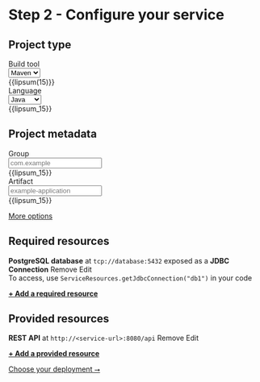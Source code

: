 # Step 2 - Configure your service

<form markdown="1">

<section markdown="1">

## Project type

<div class="form-entry">
  <div class="entry-title">Build tool</div>
  <div class="entry-input">
    <select id="build-tool">
      <option value="maven">Maven</option>
      <option value="gradle">Gradle</option>
    </select>
  </div>
  <div class="entry-info">
    {{lipsum(15)}}
  </div>
</div>

<div class="form-entry">
  <div class="entry-title">Language</div>
  <div class="entry-input">
    <select id="programming-language" name="programming-language">
      <option value="java">Java</option>
      <option value="kotlin">Kotlin</option>
      <option value="groovy">Groovy</option>
    </select>
  </div>
  <div class="entry-info">
    {{lipsum_15}}
  </div>
</div>

</section>
<section markdown="1">

## Project metadata

<div class="form-entry">
  <div class="entry-title">Group</div>
  <div class="entry-input">
    <input id="group" type="text" placeholder="com.example"/>
  </div>
  <div class="entry-info">
    {{lipsum_15}}
  </div>
</div>

<div class="form-entry">
  <div class="entry-title">Artifact</div>
  <div class="entry-input">
    <input id="artifact" type="text" placeholder="example-application"/>
  </div>
  <div class="entry-info">
    {{lipsum_15}}
  </div>
</div>

[More options]()

</section>
<section markdown="1">

## Required resources

<div class="item">
  <div class="item-icon"></div>
  <div class="item-text">
    <div class="item-summary">
      <b>PostgreSQL database</b> at <code>tcp://database:5432</code> exposed as a <b>JDBC Connection</b>
      <a class="item-operation">Remove</a> <a class="item-operation">Edit</a>
    </div>
    <div class="item-info">
      To access, use <code>ServiceResources.getJdbcConnection("db1")</code> in your code
    </div>
  </div>
</div>

**[+ Add a required resource](add-required-resource.html)**

</section>
<section markdown="1">

## Provided resources

<div class="item">
  <div class="item-icon"></div>
  <div class="item-text">
    <div class="item-summary">
      <b>REST API</b> at <code>http://&lt;service-url&gt;:8080/api</code>
      <a class="item-operation">Remove</a> <a class="item-operation">Edit</a>
    </div>
  </div>
</div>

**[+ Add a provided resource](add-provided-resource.html)**

</section>
<section class="step-navigation" markdown="1">

<a class="big-button" href="choose-deployment.html">Choose your deployment &#11106;</a>

</section>

</form>
